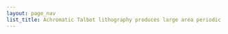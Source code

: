 ```yaml
---
layout: page_nav
list_title: Achromatic Talbot lithography produces large area periodic patterns
---
```


